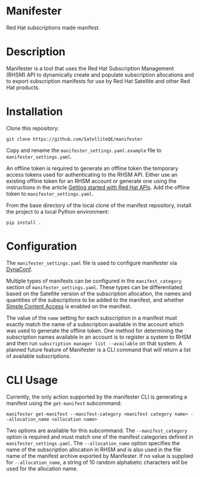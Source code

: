 # Manifester

Red Hat subscriptions made manifest.

# Description
Manifester is a tool that uses the Red Hat Subscription Management (RHSM) API to dynamically create and populate subscription allocations and to export subscription manifests for use by Red Hat Satellite and other Red Hat products.
# Installation

Clone this repository:
```
git clone https://github.com/SatelliteQE/manifester
```
Copy and rename the `manifester_settings.yaml.example` file to `manifester_settings.yaml`.

An offline token is required to generate an offline token the temporary access tokens used for authenticating to the RHSM API. Either use an existing offline token for an RHSM account or generate one using the instructions in the article [Getting started with Red Hat APIs](https://access.redhat.com/articles/3626371#bgenerating-a-new-offline-tokenb-3). Add the offline token to `manifester_settings.yaml`.

From the base directory of the local clone of the manifest repository, install the project to a local Python environment:
```
pip install .
```
# Configuration

The `manifester_settings.yaml` file is used to configure manifester via [DynaConf](https://github.com/rochacbruno/dynaconf/). 

Multiple types of manifests can be configured in the `manifest_category` section of `manifester_settings.yaml`. These types can be differentiated based on the Satellite version of the subscription allocation, the names and quantities of the subscriptions to be added to the manifest, and whether [Simple Content Access](https://access.redhat.com/documentation/en-us/subscription_central/2021/html-single/getting_started_with_simple_content_access/index) is enabled on the manifest. 

The value of the `name` setting for each subscription in a manifest must exactly match the name of a subscription available in the account which was used to generate the offline token. One method for determining the subscription names available in an account is to register a system to RHSM and then run `subscription manager list --available` on that system. A planned future feature of Manifester is a CLI command that will return a list of available subscriptions.

# CLI Usage

Currently, the only action supported by the manifester CLI is generating a manifest using the `get-manifest` subcommand:
```
manifester get-manifest --manifest-category <manifest category name> --allocation_name <allocation name>
```
 Two options are available for this subcommand. The `--manifest_category` option is required and must match one of the manifest categories defined in `manifester_settings.yaml`. The `--allocation_name` option specifies the name of the subscription allocation in RHSM and is also used in the file name of the manifest archive exported by Manifester. If no value is supplied for `--allocation_name`, a string of 10 random alphabetic characters will be used for the allocation name. 
